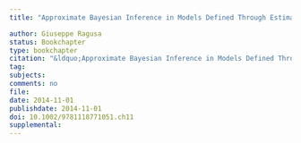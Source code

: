 ```yaml
---
title: "Approximate Bayesian Inference in Models Defined Through Estimating Equations"

author: Giuseppe Ragusa
status: Bookchapter
type: bookchapter
citation: "&ldquo;Approximate Bayesian Inference in Models Defined Through Estimating Equations.&ldquo; In <em>Bayesian Inference in the Social Sciences</em>, 265-290, edited by I. Jeliazkov and X.S. Yang. Wiley-Blackwell.&ldquo;"
tag:
subjects:
comments: no
file: 
date: 2014-11-01
publishdate: 2014-11-01
doi: 10.1002/9781118771051.ch11
supplemental: 
---
```


